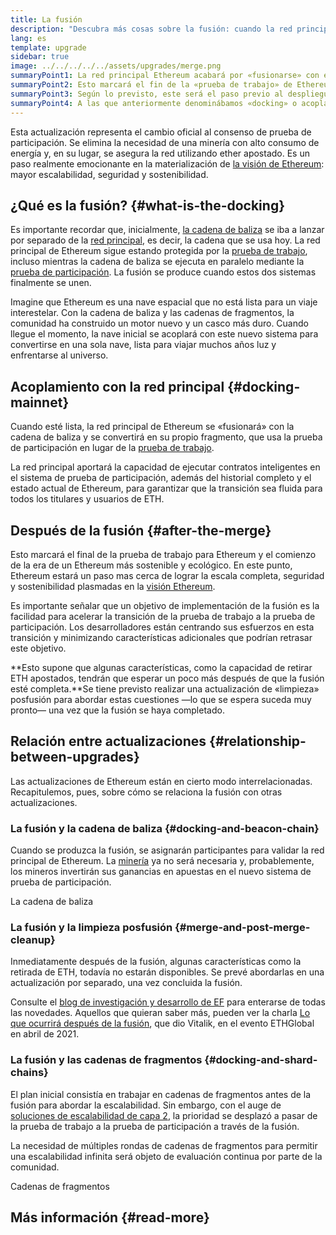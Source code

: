 ```yaml
---
title: La fusión
description: "Descubra más cosas sobre la fusión: cuando la red principal de Ethereum se une al sistema de prueba de participación coordinador de cadena de baliza."
lang: es
template: upgrade
sidebar: true
image: ../../../../../assets/upgrades/merge.png
summaryPoint1: La red principal Ethereum acabará por «fusionarse» con el sistema de prueba de participación de la cadena de baliza.
summaryPoint2: Esto marcará el fin de la «prueba de trabajo» de Ethereum y la transición completa a la prueba de participación.
summaryPoint3: Según lo previsto, este será el paso previo al despliegue de las cadenas de fragmentos.
summaryPoint4: A las que anteriormente denominábamos «docking» o acoplamiento.
---
```


<UpgradeStatus dateKey="page-upgrades-merge-date">
  Esta actualización representa el cambio oficial al consenso de prueba de participación. Se elimina la necesidad de una minería con alto consumo de energía y, en su lugar, se asegura la red utilizando ether apostado. Es un paso realmente emocionante en la materialización de <a href="/upgrades/vision/">la visión de Ethereum</a>: mayor escalabilidad, seguridad y sostenibilidad.
</UpgradeStatus>

## ¿Qué es la fusión? {#what-is-the-docking}

Es importante recordar que, inicialmente, [la cadena de baliza](/upgrades/beacon-chain/) se iba a lanzar por separado de la [red principal](/glossary/#mainnet), es decir, la cadena que se usa hoy. La red principal de Ethereum sigue estando protegida por la [prueba de trabajo](/developers/docs/consensus-mechanisms/pow/), incluso mientras la cadena de baliza se ejecuta en paralelo mediante la [prueba de participación](/developers/docs/consensus-mechanisms/pos/). La fusión se produce cuando estos dos sistemas finalmente se unen.

Imagine que Ethereum es una nave espacial que no está lista para un viaje interestelar. Con la cadena de baliza y las cadenas de fragmentos, la comunidad ha construido un motor nuevo y un casco más duro. Cuando llegue el momento, la nave inicial se acoplará con este nuevo sistema para convertirse en una sola nave, lista para viajar muchos años luz y enfrentarse al universo.

## Acoplamiento con la red principal {#docking-mainnet}

Cuando esté lista, la red principal de Ethereum se «fusionará» con la cadena de baliza y se convertirá en su propio fragmento, que usa la prueba de participación en lugar de la [prueba de trabajo](/developers/docs/consensus-mechanisms/pow/).

La red principal aportará la capacidad de ejecutar contratos inteligentes en el sistema de prueba de participación, además del historial completo y el estado actual de Ethereum, para garantizar que la transición sea fluida para todos los titulares y usuarios de ETH.

## Después de la fusión {#after-the-merge}

Esto marcará el final de la prueba de trabajo para Ethereum y el comienzo de la era de un Ethereum más sostenible y ecológico. En este punto, Ethereum estará un paso mas cerca de lograr la escala completa, seguridad y sostenibilidad plasmadas en la [visión Ethereum](/upgrades/vision/).

Es importante señalar que un objetivo de implementación de la fusión es la facilidad para acelerar la transición de la prueba de trabajo a la prueba de participación. Los desarrolladores están centrando sus esfuerzos en esta transición y minimizando características adicionales que podrían retrasar este objetivo.

**Esto supone que algunas características, como la capacidad de retirar ETH apostados, tendrán que esperar un poco más después de que la fusión esté completa.**Se tiene previsto realizar una actualización de «limpieza» posfusión para abordar estas cuestiones —lo que se espera suceda muy pronto— una vez que la fusión se haya completado.

## Relación entre actualizaciones {#relationship-between-upgrades}

Las actualizaciones de Ethereum están en cierto modo interrelacionadas. Recapitulemos, pues, sobre cómo se relaciona la fusión con otras actualizaciones.

### La fusión y la cadena de baliza {#docking-and-beacon-chain}

Cuando se produzca la fusión, se asignarán participantes para validar la red principal de Ethereum. La [minería](/developers/docs/consensus-mechanisms/pow/mining/) ya no será necesaria y, probablemente, los mineros invertirán sus ganancias en apuestas en el nuevo sistema de prueba de participación.

<ButtonLink to="/upgrades/beacon-chain/">
  La cadena de baliza
</ButtonLink>

### La fusión y la limpieza posfusión {#merge-and-post-merge-cleanup}

Inmediatamente después de la fusión, algunas características como la retirada de ETH, todavía no estarán disponibles. Se prevé abordarlas en una actualización por separado, una vez concluida la fusión.

Consulte el [blog de investigación y desarrollo de EF](https://blog.ethereum.org/category/research-and-development/) para enterarse de todas las novedades. Aquellos que quieran saber más, pueden ver la charla [Lo que ocurrirá después de la fusión](https://youtu.be/7ggwLccuN5s?t=101), que dio Vitalik, en el evento ETHGlobal en abril de 2021.

### La fusión y las cadenas de fragmentos {#docking-and-shard-chains}

El plan inicial consistía en trabajar en cadenas de fragmentos antes de la fusión para abordar la escalabilidad. Sin embargo, con el auge de [soluciones de escalabilidad de capa 2](/developers/docs/scaling/#layer-2-scaling), la prioridad se desplazó a pasar de la prueba de trabajo a la prueba de participación a través de la fusión.

La necesidad de múltiples rondas de cadenas de fragmentos para permitir una escalabilidad infinita será objeto de evaluación continua por parte de la comunidad.

<ButtonLink to="/upgrades/sharding/">
  Cadenas de fragmentos
</ButtonLink>

## Más información {#read-more}

<MergeArticleList />
